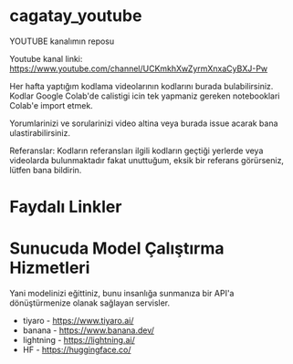 # cagatay_youtube

YOUTUBE kanalımın reposu 

Youtube kanal linki: https://www.youtube.com/channel/UCKmkhXwZyrmXnxaCyBXJ-Pw

Her hafta yaptığım kodlama videolarının kodlarını burada bulabilirsiniz. Kodlar Google Colab'de calistigi icin tek yapmaniz gereken notebooklari Colab'e import etmek. 

Yorumlarinizi ve sorularinizi video altina veya burada issue acarak bana ulastirabilirsiniz.

Referanslar:
Kodların referansları ilgili kodların geçtiği yerlerde veya videolarda bulunmaktadır fakat unuttuğum, eksik bir referans görürseniz, lütfen bana bildirin.  

# Faydalı Linkler 

# Sunucuda Model Çalıştırma Hizmetleri
Yani modelinizi eğittiniz, bunu insanlığa sunmanıza bir API'a dönüştürmenize olanak sağlayan servisler. 

- tiyaro - https://www.tiyaro.ai/
- banana - https://www.banana.dev/
- lightning - https://lightning.ai/
- HF - https://huggingface.co/

